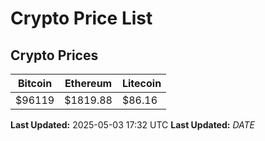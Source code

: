 # Crypto Price List

## Crypto Prices
| Bitcoin | Ethereum | Litecoin |
| ------- | -------- | -------- |
| $96119 | $1819.88 | $86.16 |
**Last Updated:** 2025-05-03 17:32 UTC
**Last Updated:** $DATE$
